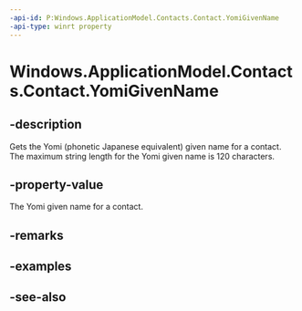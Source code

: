 ```yaml
---
-api-id: P:Windows.ApplicationModel.Contacts.Contact.YomiGivenName
-api-type: winrt property
---
```


<!-- Property syntax
public string YomiGivenName { get;  set; }
-->

# Windows.ApplicationModel.Contacts.Contact.YomiGivenName

## -description
Gets the Yomi (phonetic Japanese equivalent) given name for a contact. The maximum string length for the Yomi given name is 120 characters.

## -property-value
The Yomi given name for a contact.

## -remarks

## -examples

## -see-also
